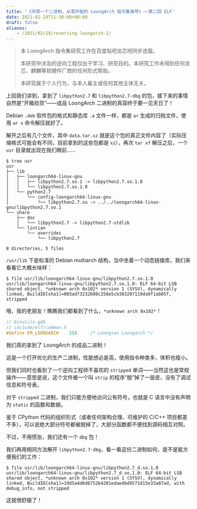 ```yaml
---
title: '《开局一个二进制，从零开始的 LoongArch 指令集推导》——第二回 ELF'
date: 2021-02-19T11:30:00+08:00
draft: false
aliases:
    - /2021/02/19/reversing-loongarch-2/
---
```


> 本 LoongArch 指令集研究工作在百度贴吧龙芯吧同步连载。
>
> 本研究中涉及的逆向工程仅出于学习、研究目的。本研究工作未得到任何龙芯、麒麟等软硬件厂商的任何形式帮助。
>
> 本研究属于个人行为，与本人雇主或任何其他主体无关。

上回我们讲到，拿到了 `libpython2.7` 和 `libpython2.7-dbg` 的包，接下来的事情自然是“开箱验货”——成品 LoongArch 二进制的真容终于要一见天日了！

Debian `.deb` 软件包的格式和静态库 `.a` 文件一样，都是 `ar` 生成的归档文件，使用 `ar x` 命令解压就好了。

解开之后有几个文件，其中 `data.tar.xz` 就是这个包的真正文件内容了（实际压缩格式可能会有不同，目前拿到的这些包都是 `xz`），再次 `tar xf` 解压之后，一个 `usr` 目录就出现在我们眼前……

```plain
$ tree usr
usr
├── lib
│   ├── loongarch64-linux-gnu
│   │   ├── libpython2.7.so.1 -> libpython2.7.so.1.0
│   │   └── libpython2.7.so.1.0
│   └── python2.7
│       └── config-loongarch64-linux-gnu
│           └── libpython2.7.so -> ../../loongarch64-linux-gnu/libpython2.7.so.1
└── share
    ├── doc
    │   └── libpython2.7 -> libpython2.7-stdlib
    └── lintian
        └── overrides
            └── libpython2.7

8 directories, 5 files
```

`/usr/lib` 下是标准的 Debian multiarch 结构，当中坐着一个动态链接库，我们来看看它大概长啥样：

```plain
$ file usr/lib/loongarch64-linux-gnu/libpython2.7.so.1.0
usr/lib/loongarch64-linux-gnu/libpython2.7.so.1.0: ELF 64-bit LSB shared object, *unknown arch 0x102* version 1 (SYSV), dynamically linked, BuildID[sha1]=003ad73232b08c258e5cb383207119da9f1ab05f, stripped
```

哦，我的老朋友！瞧瞧我们都看到了什么，`*unknown arch 0x102*`！

```c
// binutils-gdb
// include/elf/common.h
#define EM_LOONGARCH    258     /* Loongson Loongarch */
```

我们真的拿到了 LoongArch 的成品二进制！

这是一个打开优化的生产二进制，性能想必是高，使用指令种类多，体积也瘦小。

但我们同时也看到了一个逆向工程师不喜欢的 `stripped` 单词——当然这也是常规操作——意思是说，这个文件被一个叫 `strip` 的程序“脱”掉了一层皮，没有了调试信息和符号表。

对于 `stripped` 二进制，我们只能方便地访问公有符号，也就是 C 语言中没有声明为 `static` 的函数和数据。

鉴于 CPython 代码的组织形式（或者任何架构合理、可维护的 C/C++ 项目都差不多），可以说绝大部分符号都被脱掉了，大部分函数都不便找到源码相互对照。

不过，不用慌张，我们还有一个 `dbg` 包！

我们再用相同方法解开 `libpython2.7-dbg`，看一看这份二进制如何，是不是能方便我们的工作：

```plain
$ file usr/lib/loongarch64-linux-gnu/libpython2.7_d.so.1.0
usr/lib/loongarch64-linux-gnu/libpython2.7_d.so.1.0: ELF 64-bit LSB shared object, *unknown arch 0x102* version 1 (SYSV), dynamically linked, BuildID[sha1]=19d5a4d6d6752b4201edae4bd9571d15e33a87ad, with debug_info, not stripped
```

这就很舒服了！
